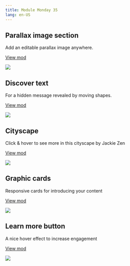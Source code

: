 ```yaml
---
title: Module Monday 35
lang: en-US
---
```


## Parallax image section
Add an editable parallax image anywhere.

<a class="btn btn-sm" href="https://anymod.com/mod/alarkb?v=20&preview=lorem">View mod</a>

<a href="https://anymod.com/mod/alarkb?v=20&preview=lorem">
  <img src="https://res.cloudinary.com/component/image/upload/v1554610902/parallax_20_bjmrls.gif"/>
</a>

## Discover text
For a hidden message revealed by moving shapes.

<a class="btn btn-sm" href="https://anymod.com/mod/nkaobo?v=20&w=640">View mod</a>

<a href="https://anymod.com/mod/nkaobo?v=20&w=640">
  <img src="https://res.cloudinary.com/component/image/upload/v1554663522/discover-message_as1krr.gif"/>
</a>

## Cityscape
Click & hover to see more in this cityscape by Jackie Zen

<a class="btn btn-sm" href="https://anymod.com/mod/mlnakn?v=20">View mod</a>

<a href="https://anymod.com/mod/mlnakn?v=20">
  <img src="https://res.cloudinary.com/component/image/upload/v1554662087/cityscape_ynbzzh.gif"/>
</a>

## Graphic cards
Responsive cards for introducing your content

<a class="btn btn-sm" href="https://anymod.com/mod/ramodd?v=20">View mod</a>

<a href="https://anymod.com/mod/ramodd?v=20">
  <img src="https://res.cloudinary.com/component/image/upload/v1554663879/cards_mzqej5.png"/>
</a>

## Learn more button
A nice hover effect to increase engagement

<a class="btn btn-sm" href="https://anymod.com/mod/bamrnn?h1=33&h2=87&v=40">View mod</a>

<a href="https://anymod.com/mod/bamrnn?h1=33&h2=87&v=40">
  <img src="https://res.cloudinary.com/component/image/upload/v1554610901/learn-more_fbigrl.gif"/>
</a>
